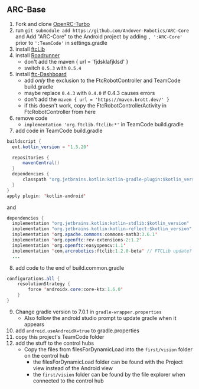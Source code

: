 ## ARC-Base
1. Fork and clone [OpenRC-Turbo](https://github.com/OpenFTC/OpenRC-Turbo)
2. run `git submodule add https://github.com/Andover-Robotics/ARC-Core` and Add "ARC-Core" to the Android project by adding `, ':ARC-Core'` prior to `':TeamCode'` in settings.gradle
3. install [ftcLib](https://docs.ftclib.org/ftclib/installation)
4. install [Roadrunner](https://acme-robotics.gitbook.io/road-runner/)
    - don't add the maven { url = 'fjdsklafjklsd' }
    - switch `0.5.3` with `0.5.4`
5. install [ftc-Dashboard](https://acmerobotics.github.io/ftc-dashboard/gettingstarted)
    - add *only* the exclusion to the FtcRobotController and TeamCode build.gradle
    - maybe replace `0.4.3` with `0.4.0` if 0.4.3 causes errors
    - don't add the `maven { url = 'https://maven.brott.dev/' }`
    - if this doesn't work, copy the FtcRobotControllerActivity in FtcRobotController from here
6. remove code
    - `implementation 'org.ftclib.ftclib:*'` in TeamCode build.gradle 
7. add code in TeamCode build.gradle
```java
buildscript {
  ext.kotlin_version = '1.5.20'

  repositories {
      mavenCentral()
  }
  dependencies {
      classpath "org.jetbrains.kotlin:kotlin-gradle-plugin:$kotlin_version"
  }
}
apply plugin: 'kotlin-android'

```
and 
```java
dependencies {
  implementation "org.jetbrains.kotlin:kotlin-stdlib:$kotlin_version"
  implementation "org.jetbrains.kotlin:kotlin-reflect:$kotlin_version"
  implementation 'org.apache.commons:commons-math3:3.6.1'
  implementation 'org.openftc:rev-extensions-2:1.2'
  implementation 'org.openftc:easyopencv:1.1'
  implementation 'com.arcrobotics:ftclib:1.2.0-beta' // FTCLib update?
  ...
```
8. add code to the end of build.common.gradle
```java
configurations.all {
    resolutionStrategy {
        force 'androidx.core:core-ktx:1.6.0'
    }
}
```
9. Change gradle version to 7.0.1 in `gradle-wrapper.properties` 
    - Also follow the android studio prompt to update gradle when it appears
10. add `android.useAndroidX=true` to gradle.properties
11. copy this project's TeamCode folder
12. add the stuff to the control hubs
    - Copy the files from filesForDynamicLoad into the `first/vision` folder on the control hub
      - the filesForDynamicLoad folder can be found with the Project view instead of the Android view
      - the `first/vision` folder can be found by the file explorer when connected to the control hub
    
